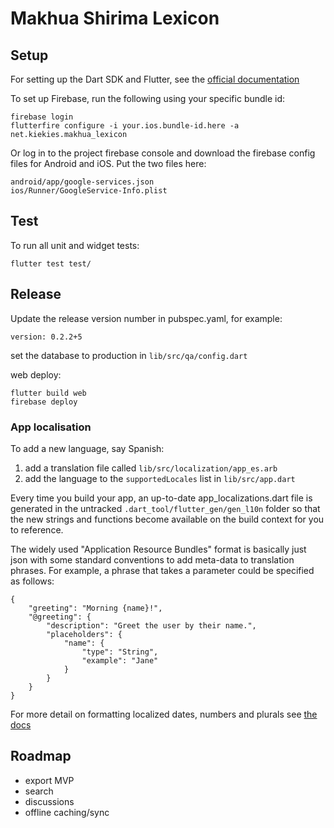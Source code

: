 # Makhua Shirima Lexicon

## Setup

For setting up the Dart SDK and Flutter, see the
[official documentation](https://flutter.io/)

To set up Firebase, run the following using your specific bundle id:

```
firebase login
flutterfire configure -i your.ios.bundle-id.here -a net.kiekies.makhua_lexicon
```

Or log in to the project firebase console and download the firebase config files for
Android and iOS. Put the two files here:

```
android/app/google-services.json
ios/Runner/GoogleService-Info.plist
```

## Test

To run all unit and widget tests:

```
flutter test test/
```

## Release

Update the release version number in pubspec.yaml, for example:

```
version: 0.2.2+5
```

set the database to production in `lib/src/qa/config.dart`

web deploy:

```
flutter build web
firebase deploy
```

### App localisation

To add a new language, say Spanish:

1. add a translation file called `lib/src/localization/app_es.arb`
2. add the language to the `supportedLocales` list in `lib/src/app.dart`

Every time you build your app, an up-to-date app_localizations.dart file is generated in
the untracked `.dart_tool/flutter_gen/gen_l10n` folder so that the new strings and
functions become available on the build context for you to reference.

The widely used "Application Resource Bundles" format is basically just json with some
standard conventions to add meta-data to translation phrases. For example, a phrase that
takes a parameter could be specified as follows:

```
{
    "greeting": "Morning {name}!",
    "@greeting": {
        "description": "Greet the user by their name.",
        "placeholders": {
            "name": {
                "type": "String",
                "example": "Jane"
            }
        }
    }
}
```

For more detail on formatting localized dates, numbers and plurals see [the docs][3]

## Roadmap

- export MVP
- search
- discussions
- offline caching/sync



[3]: https://ishort.ink/owwv